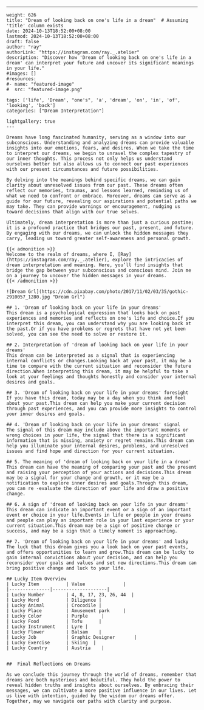 ---
    weight: 626
    title: "Dream of looking back on one's life in a dream"  # Assuming 'title' column exists
    date: 2024-10-13T18:52:00+08:00
    lastmod: 2024-10-13T18:52:00+08:00
    draft: false
    author: "ray"
    authorLink: "https://instagram.com/ray._.atelier"
    description: "Discover how 'Dream of looking back on one's life in a dream' can interpret your future and uncover its significant meanings in your life."
    #images: []
    #resources:
    #- name: "featured-image"
    #  src: "featured-image.png"
    
    tags: ['life', 'Dream', "one's", 'a', 'dream', 'on', 'in', 'of', 'looking', 'back']
    categories: ["Dream Interpretation"]
    
    lightgallery: true
    ---
    
    Dreams have long fascinated humanity, serving as a window into our subconscious. Understanding and analyzing dreams can provide valuable insights into our emotions, fears, and desires. When we take the time to interpret our dreams, we begin to unravel the complex tapestry of our inner thoughts. This process not only helps us understand ourselves better but also allows us to connect our past experiences with our present circumstances and future possibilities.
    
    By delving into the meanings behind specific dreams, we can gain clarity about unresolved issues from our past. These dreams often reflect our memories, traumas, and lessons learned, reminding us of what we need to confront or embrace. Moreover, dreams can serve as a guide for our future, revealing our aspirations and potential paths we may take. They can provide warnings or encouragement, nudging us toward decisions that align with our true selves.
    
    Ultimately, dream interpretation is more than just a curious pastime; it is a profound practice that bridges our past, present, and future. By engaging with our dreams, we can unlock the hidden messages they carry, leading us toward greater self-awareness and personal growth.
    
    {{< admonition >}}
    Welcome to the realm of dreams, where I, [Ray](https://instagram.com/ray._.atelier), explore the intricacies of dream interpretation and meaning. Here, you’ll find insights that bridge the gap between your subconscious and conscious mind. Join me on a journey to uncover the hidden messages in your dreams.
    {{< /admonition >}}
    
    ![Dream Grl](https://cdn.pixabay.com/photo/2017/11/02/03/35/gothic-2910057_1280.jpg "Dream Grl")
    
    ## 1. 'Dream of looking back on your life in your dreams'
    This dream is a psychological expression that looks back on past experiences and memories and reflects on one's life and choice.If you interpret this dream, you can understand why you are looking back at the past.Or if you have problems or regrets that have not yet been solved, you can see the need to solve or restore it.
    
    ## 2. Interpretation of 'dream of looking back on your life in your dreams'
    This dream can be interpreted as a signal that is experiencing internal conflicts or changes.Looking back at your past, it may be a time to compare with the current situation and reconsider the future direction.When interpreting this dream, it may be helpful to take a look at your feelings and thoughts honestly and consider your internal desires and goals.
    
    ## 3. 'Dream of looking back on your life in your dreams' foresight
    If you have this dream, today may be a day when you think and feel about your past.This dream can help you make your current decision through past experiences, and you can provide more insights to control your inner desires and goals.
    
    ## 4. 'Dream of looking back on your life in your dreams' signal
    The signal of this dream may include above the important moments or wrong choices in your life, the signal that there is a significant information that is missing, anxiety or regret remains.This dream can help you illuminate your internal desires, problems, and unresolved issues and find hope and direction for your current situation.
    
    ## 5. The meaning of 'dream of looking back on your life in a dream'
    This dream can have the meaning of comparing your past and the present and raising your perception of your actions and decisions.This dream may be a signal for your change and growth, or it may be a notification to explore inner desires and goals.Through this dream, you can re -evaluate the direction of your life and draw a positive change.
    
    ## 6. A sign of 'dream of looking back on your life in your dreams'
    This dream can indicate an important event or a sign of an important event or choice in your life.Events in life or people in your dreams and people can play an important role in your last experience or your current situation.This dream may be a sign of positive change or success, and may be a sign that a timely moment is approaching.
    
    ## 7. 'Dream of looking back on your life in your dreams' and lucky
    The luck that this dream gives you a look back on your past events, and offers opportunities to learn and grow.This dream can be lucky to gain internal convictions about your decision, and can help you reconsider your goals and values and set new directions.This dream can bring positive change and luck to your life.
    
    ## Lucky Item Overview
    | Lucky Item          | Value              |
    |---------------|--------------------|
    | Lucky Number        | 4, 8, 17, 23, 26, 44  |
    | Lucky Word          | Diligence |
    | Lucky Animal        | Crocodile |
    | Lucky Place         | Amusement park     |
    | Lucky Color         | Purple     |
    | Lucky Food          | Tofu      |
    | Lucky Instrument    | Lyre |
    | Lucky Flower        | Balsam    |
    | Lucky Job           | Graphic Designer       |
    | Lucky Exercise      | Skiing  |
    | Lucky Country       | Austria    |
    
    
    ##  Final Reflections on Dreams
    
    As we conclude this journey through the world of dreams, remember that dreams are both mysterious and beautiful. They hold the power to reveal hidden truths and insights about ourselves. By embracing their messages, we can cultivate a more positive influence in our lives. Let us live with intention, guided by the wisdom our dreams offer. Together, may we navigate our paths with clarity and purpose.
    